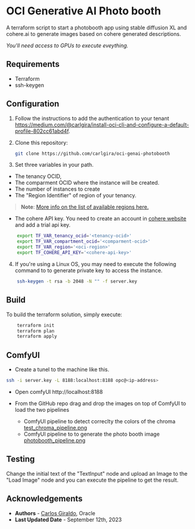 # OCI Generative AI Photo booth

A terraform script to start a photobooth app using stable diffusion XL and cohere.ai to generate images based on cohere generated descriptions.

*You'll need access to GPUs to execute eveything.*

## Requirements
- Terraform
- ssh-keygen

## Configuration

1. Follow the instructions to add the authentication to your tenant https://medium.com/@carlgira/install-oci-cli-and-configure-a-default-profile-802cc61abd4f.
2. Clone this repository:
    ```bash
    git clone https://github.com/carlgira/oci-genai-photobooth
    ```

3. Set three variables in your path. 
- The tenancy OCID, 
- The comparment OCID where the instance will be created.
- The number of instances to create
- The "Region Identifier" of region of your tenancy.
> **Note**: [More info on the list of available regions here.](https://docs.oracle.com/en-us/iaas/Content/General/Concepts/regions.htm)
- The cohere API key. You need to create an account in [cohere website](https://cohere.com/) and add a trial api key.

```bash
    export TF_VAR_tenancy_ocid='<tenancy-ocid>'
    export TF_VAR_compartment_ocid='<comparment-ocid>'
    export TF_VAR_region='<oci-region>'
    export TF_COHERE_API_KEY='<cohere-api-key>'
```

4. If you're using a Linux OS, you may need to execute the following command to to generate private key to access the instance.
```bash
    ssh-keygen -t rsa -b 2048 -N "" -f server.key
```

## Build

To build the terraform solution, simply execute: 

```bash
    terraform init
    terraform plan
    terraform apply
```

## ComfyUI
- Create a tunel to the machine like this.
```bash
ssh -i server.key -L 8188:localhost:8188 opc@<ip-address>
```

- Open comfyUI http://localhost:8188 

- From the GitHub repo drag and drop the images on top of ComfyUI to load the two pipelines
    - ComfyUI pipeline to detect correclty the colors of the chroma [test_chroma_pipeline.png](/comfyui/test_chroma_pipeline.png)
    - ComfyUI pipeline to to generate the photo booth image [photobooth_pipeline.png](/comfyui/photobooth_pipeline.png)

## Testing
Change the initial text of the "TextInput" node and upload an Image to the "Load Image" node and you can execute the pipeline to get the result.

## Acknowledgements

* **Authors** - [Carlos Giraldo](https://www.linkedin.com/in/carlos-giraldo-a79b073b/), Oracle
* **Last Updated Date** - September 12th, 2023
